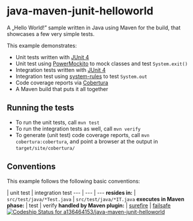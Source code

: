 java-maven-junit-helloworld
===========================

A „Hello World!” sample written in Java using Maven for the build, that showcases a few very simple tests.

This example demonstrates:

* Unit tests written with [JUnit 4](http://junit.org/)
* Unit test using [PowerMockito](https://code.google.com/p/powermock/) to mock classes and test `System.exit()`
* Integration tests written with [JUnit 4](http://junit.org/)
* Integration test using [system-rules](http://www.stefan-birkner.de/system-rules/) to test `System.out`
* Code coverage reports via [Cobertura](http://cobertura.github.io/cobertura/)
* A Maven build that puts it all together

Running the tests
-----------------

* To run the unit tests, call `mvn test`
* To run the integration tests as well, call `mvn verify`
* To generate (unit test) code coverage reports, call `mvn cobertura:cobertura`, and point a browser at the output in `target/site/cobertura/`

Conventions
-----------

This example follows the following basic conventions:

 | unit test | integration test
--- | --- | ---
__resides in:__ | `src/test/java/*Test.java` | `src/test/java/*IT.java`
__executes in Maven phase:__ | test | verify
__handled by Maven plugin:__ | [surefire](http://maven.apache.org/surefire/maven-surefire-plugin/) | [failsafe](http://maven.apache.org/surefire/maven-failsafe-plugin/)
[ ![Codeship Status for a136464153/java-maven-junit-helloworld](https://codeship.com/projects/a04c5b70-632c-0132-c183-1a1bd55739b4/status?branch=master)](https://codeship.com/projects/52252)
